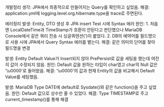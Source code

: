 개발정리
생각: JPA에서 최종적으로 만들어지는 Query를 확인하고 싶었음.
해결: application.yml에 logging.level.org.hibernate.type을 trace로 주면된다.

에러정리
발생: Entity, DTO 생성 후 JPA insert Test 시에 Syntax 에러
원인: 1. 처음엔 LocalDateTime과 TimeStamp가 호환이 안된다고 판단했으나 MariaDB Console에서 같은 쿼리 전송 시 싱글쿼텐션(')이 붙었다.
     2. DB의 예약어를 필드명으로 사용 시에 JPA에서 Query Syntax 에러를 뱉는다.
해결: 같은 의미의 단어를 찾아 필드명을 변경

발생: Entity Default Value가 Insert되지 않아 PrePersist로 값을 세팅을 했는데 여전히 값이 수정되지 않음.
원인: Default 값을 원하는 타입이 char였고 char의 Null 값은 '\u0000'로 들어왔음.
해결: '\u0000'의 값과 현재 Entity의 값을 비교해서 Default Value를 세팅했음.

발생: MariaDB Type DATE에 default로 Sysdate()와 같은 function()을 주고 싶었음.
원인: Default 값으로 상수만 줄 수 있었다.
해결: Type TIMESTAMP로 주고 current_timestamp()를 통해 해결

